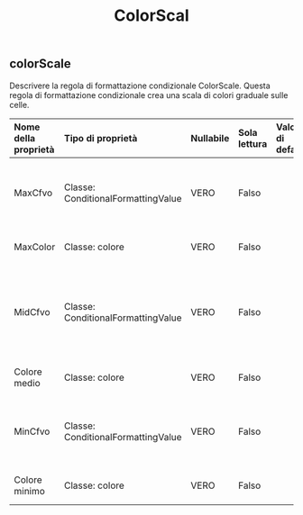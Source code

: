 ﻿---
title: ColorScal
second_title: Aspose.Cells Cloud Documen
type: docs
url: /it/specification/model/colorscale/
description: "Aspose.Cells Specifica del modello cloud: ColorScale. Gestisci facilmente Excel e altri fogli di calcolo con funzionalità come apertura, generazione, modifica, divisione, unione, confronto e conversione"
weight: 50
---
## **colorScale**

 Descrivere la regola di formattazione condizionale ColorScale. Questa regola di formattazione condizionale crea una scala di colori graduale sulle celle.

| Nome della proprietà| Tipo di proprietà| Nullabile| Sola lettura| Valore di default| Descrizione|
|:- |:- |:- |:- |:- |:- |
| MaxCfvo| Classe: ConditionalFormattingValue| VERO| Falso|| Ottieni o imposta l'oggetto valore massimo di questo ColorScale. Impossibile impostare null o CFValueObject con il tipo FormatConditionValueType.Min.|
| MaxColor| Classe: colore| VERO| Falso||Ottieni o imposta il colore del gradiente per il valore massimo nell'intervallo.|
| MidCfvo| Classe: ConditionalFormattingValue| VERO| Falso|| Ottieni o imposta l'oggetto di valore medio di questo ColorScale. Impossibile impostare CFValueObject con il tipo FormatConditionValueType.Max o FormatConditionValueType.Min.|
| Colore medio| Classe: colore| VERO| Falso|| Ottieni o imposta il colore del gradiente per il valore medio nell'intervallo.|
| MinCfvo| Classe: ConditionalFormattingValue| VERO| Falso|| Ottieni o imposta l'oggetto valore minimo di questo ColorScale. Impossibile impostare null o CFValueObject con il tipo FormatConditionValueType.Max.|
| Colore minimo| Classe: colore| VERO| Falso|| Ottieni o imposta il colore del gradiente per il valore minimo nell'intervallo.|


